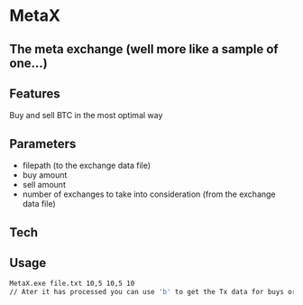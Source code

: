 # MetaX
## The meta exchange (well more like a sample of one...)



## Features
Buy and sell BTC in the most optimal way

## Parameters
- filepath (to the exchange data file)
- buy amount
- sell amount
- number of exchanges to take into consideration (from the exchange data file)

## Tech


## Usage
```sh
MetaX.exe file.txt 10,5 10,5 10
// Ater it has processed you can use 'b' to get the Tx data for buys or 's' to get Tx data for sells
```